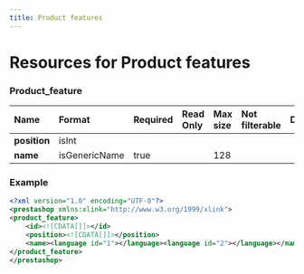 ```yaml
---
title: Product features
---
```


# Resources for Product features

### Product_feature

|     Name     |    Format     | Required | Read Only | Max size | Not filterable | Description |
| :----------- | :------------ | :------- | :-------- | :------- | :------------- | :---------- |
| **position** | isInt         |          |           |          |                |             |
| **name**     | isGenericName | true     |           | 128      |                |             |


### Example

```xml
<?xml version="1.0" encoding="UTF-8"?>
<prestashop xmlns:xlink="http://www.w3.org/1999/xlink">
<product_feature>
	<id><![CDATA[]]></id>
	<position><![CDATA[]]></position>
	<name><language id="1"></language><language id="2"></language></name>
</product_feature>
</prestashop>
```

